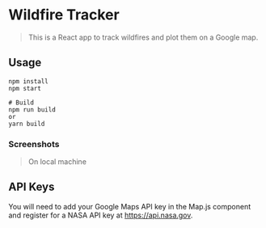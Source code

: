 # Wildfire Tracker

> This is a React app to track wildfires and plot them on a Google map.

## Usage

```
npm install
npm start

# Build
npm run build
or
yarn build
```
### Screenshots
>On local machine


## API Keys

You will need to add your Google Maps API key in the Map.js component and register for a NASA API key at https://api.nasa.gov. 
